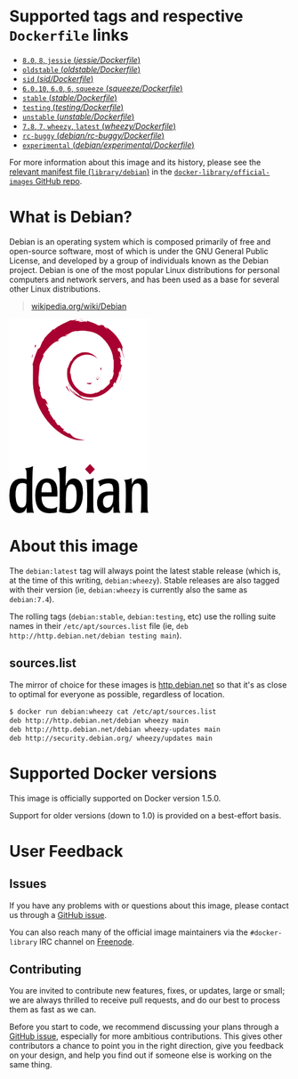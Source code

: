 # Supported tags and respective `Dockerfile` links

-	[`8.0`, `8`, `jessie` (*jessie/Dockerfile*)](https://github.com/tianon/docker-brew-debian/blob/d16e29274c9c0465dc240a6717c7bf7271ba0070/jessie/Dockerfile)
-	[`oldstable` (*oldstable/Dockerfile*)](https://github.com/tianon/docker-brew-debian/blob/d16e29274c9c0465dc240a6717c7bf7271ba0070/oldstable/Dockerfile)
-	[`sid` (*sid/Dockerfile*)](https://github.com/tianon/docker-brew-debian/blob/d16e29274c9c0465dc240a6717c7bf7271ba0070/sid/Dockerfile)
-	[`6.0.10`, `6.0`, `6`, `squeeze` (*squeeze/Dockerfile*)](https://github.com/tianon/docker-brew-debian/blob/d16e29274c9c0465dc240a6717c7bf7271ba0070/squeeze/Dockerfile)
-	[`stable` (*stable/Dockerfile*)](https://github.com/tianon/docker-brew-debian/blob/d16e29274c9c0465dc240a6717c7bf7271ba0070/stable/Dockerfile)
-	[`testing` (*testing/Dockerfile*)](https://github.com/tianon/docker-brew-debian/blob/d16e29274c9c0465dc240a6717c7bf7271ba0070/testing/Dockerfile)
-	[`unstable` (*unstable/Dockerfile*)](https://github.com/tianon/docker-brew-debian/blob/d16e29274c9c0465dc240a6717c7bf7271ba0070/unstable/Dockerfile)
-	[`7.8`, `7`, `wheezy`, `latest` (*wheezy/Dockerfile*)](https://github.com/tianon/docker-brew-debian/blob/d16e29274c9c0465dc240a6717c7bf7271ba0070/wheezy/Dockerfile)
-	[`rc-buggy` (*debian/rc-buggy/Dockerfile*)](https://github.com/tianon/dockerfiles/blob/696d1075a7cfb23b984c6dedf6817ce3483c1de9/debian/rc-buggy/Dockerfile)
-	[`experimental` (*debian/experimental/Dockerfile*)](https://github.com/tianon/dockerfiles/blob/696d1075a7cfb23b984c6dedf6817ce3483c1de9/debian/experimental/Dockerfile)

For more information about this image and its history, please see the [relevant manifest file (`library/debian`)](https://github.com/docker-library/official-images/blob/master/library/debian) in the [`docker-library/official-images` GitHub repo](https://github.com/docker-library/official-images).

# What is Debian?

Debian is an operating system which is composed primarily of free and open-source software, most of which is under the GNU General Public License, and developed by a group of individuals known as the Debian project. Debian is one of the most popular Linux distributions for personal computers and network servers, and has been used as a base for several other Linux distributions.

> [wikipedia.org/wiki/Debian](https://en.wikipedia.org/wiki/Debian)

![logo](https://raw.githubusercontent.com/docker-library/docs/master/debian/logo.png)

# About this image

The `debian:latest` tag will always point the latest stable release (which is, at the time of this writing, `debian:wheezy`). Stable releases are also tagged with their version (ie, `debian:wheezy` is currently also the same as `debian:7.4`).

The rolling tags (`debian:stable`, `debian:testing`, etc) use the rolling suite names in their `/etc/apt/sources.list` file (ie, `deb
http://http.debian.net/debian testing main`).

## sources.list

The mirror of choice for these images is [http.debian.net](http://http.debian.net) so that it's as close to optimal for everyone as possible, regardless of location.

	$ docker run debian:wheezy cat /etc/apt/sources.list
	deb http://http.debian.net/debian wheezy main
	deb http://http.debian.net/debian wheezy-updates main
	deb http://security.debian.org/ wheezy/updates main

# Supported Docker versions

This image is officially supported on Docker version 1.5.0.

Support for older versions (down to 1.0) is provided on a best-effort basis.

# User Feedback

## Issues

If you have any problems with or questions about this image, please contact us through a [GitHub issue](https://github.com/tianon/docker-brew-debian/issues).

You can also reach many of the official image maintainers via the `#docker-library` IRC channel on [Freenode](https://freenode.net).

## Contributing

You are invited to contribute new features, fixes, or updates, large or small; we are always thrilled to receive pull requests, and do our best to process them as fast as we can.

Before you start to code, we recommend discussing your plans through a [GitHub issue](https://github.com/tianon/docker-brew-debian/issues), especially for more ambitious contributions. This gives other contributors a chance to point you in the right direction, give you feedback on your design, and help you find out if someone else is working on the same thing.
